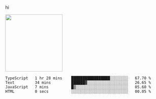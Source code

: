 hi

<img height="180em" src="https://github-readme-stats.vercel.app/api?username=AProductiveNerd&show_icons=true&hide_border=true&&count_private=true&include_all_commits=true" />

<!--START_SECTION:waka-->

```text
TypeScript   1 hr 28 mins    █████████████████░░░░░░░░   67.70 %
Text         34 mins         ██████▓░░░░░░░░░░░░░░░░░░   26.65 %
JavaScript   7 mins          █▒░░░░░░░░░░░░░░░░░░░░░░░   05.60 %
HTML         0 secs          ░░░░░░░░░░░░░░░░░░░░░░░░░   00.05 %
```

<!--END_SECTION:waka-->
